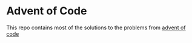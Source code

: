 # Advent of Code
This repo contains most of the solutions to the problems from [advent of code](https://adventofcode.com/2021)
